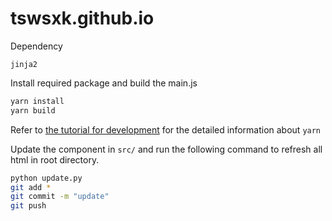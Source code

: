 # tswsxk.github.io

Dependency

```
jinja2
```

Install required package and build the main.js

```bash
yarn install
yarn build
```

Refer to [the tutorial for development](handbook/Architecture.html) for the detailed information about `yarn`

Update the component in `src/` and run the following command to refresh all html in root directory.

```bash
python update.py
git add *
git commit -m "update"
git push
```

